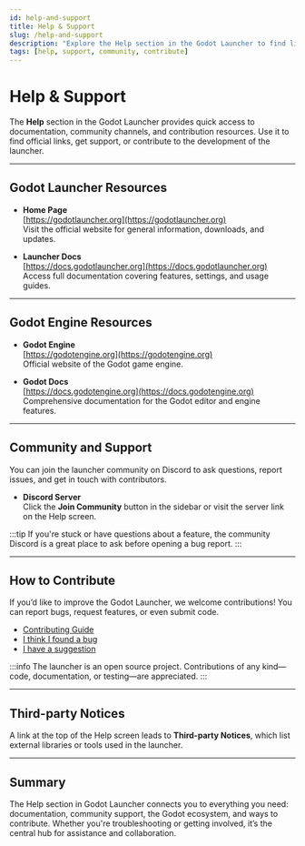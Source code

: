 ```yaml
---
id: help-and-support
title: Help & Support
slug: /help-and-support
description: "Explore the Help section in the Godot Launcher to find links to documentation, community support, and contribution opportunities."
tags: [help, support, community, contribute]
---
```


# Help & Support

The **Help** section in the Godot Launcher provides quick access to documentation, community channels, and contribution resources. Use it to find official links, get support, or contribute to the development of the launcher.

---

## Godot Launcher Resources

- **Home Page**  
  [https://godotlauncher.org](https://godotlauncher.org)  
  Visit the official website for general information, downloads, and updates.

- **Launcher Docs**  
  [https://docs.godotlauncher.org](https://docs.godotlauncher.org)  
  Access full documentation covering features, settings, and usage guides.

---

## Godot Engine Resources

- **Godot Engine**  
  [https://godotengine.org](https://godotengine.org)  
  Official website of the Godot game engine.

- **Godot Docs**  
  [https://docs.godotengine.org](https://docs.godotengine.org)  
  Comprehensive documentation for the Godot editor and engine features.

---

## Community and Support

You can join the launcher community on Discord to ask questions, report issues, and get in touch with contributors.

- **Discord Server**  
  Click the **Join Community** button in the sidebar or visit the server link on the Help screen.

:::tip
If you're stuck or have questions about a feature, the community Discord is a great place to ask before opening a bug report.
:::

---

## How to Contribute

If you’d like to improve the Godot Launcher, we welcome contributions! You can report bugs, request features, or even submit code.

- [Contributing Guide](https://godotlauncher.org/contributing)
- [I think I found a bug](https://github.com/godotlauncher/launcher/issues/new?template=bug_report.md)
- [I have a suggestion](https://github.com/godotlauncher/launcher/issues/new?template=feature_request.md)

:::info
The launcher is an open source project. Contributions of any kind—code, documentation, or testing—are appreciated.
:::

---

## Third-party Notices

A link at the top of the Help screen leads to **Third-party Notices**, which list external libraries or tools used in the launcher.

---

## Summary

The Help section in Godot Launcher connects you to everything you need: documentation, community support, the Godot ecosystem, and ways to contribute. Whether you're troubleshooting or getting involved, it’s the central hub for assistance and collaboration.
